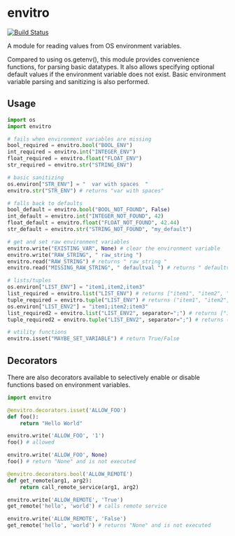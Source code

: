 envitro
=======

[![Build Status](https://travis-ci.org/MarcMeszaros/envitro.svg?branch=master)](https://travis-ci.org/MarcMeszaros/envitro)

A module for reading values from OS environment variables.

Compared to using os.getenv(), this module provides convenience functions,
for parsing basic datatypes. It also allows specifying optional default values if
the environment variable does not exist. Basic environment variable parsing and
sanitizing is also performed.

Usage
-----

```python
import os
import envitro

# fails when environment variables are missing
bool_required = envitro.bool("BOOL_ENV")
int_required = envitro.int("INTEGER_ENV")
float_required = envitro.float("FLOAT_ENV")
str_required = envitro.str("STRING_ENV")

# basic sanitizing
os.environ["STR_ENV"] = "  var with spaces  "
envitro.str("STR_ENV") # returns "var with spaces"

# falls back to defaults
bool_default = envitro.bool("BOOL_NOT_FOUND", False)
int_default = envitro.int("INTEGER_NOT_FOUND", 42)
float_default = envitro.float("FLOAT_NOT_FOUND", 42.44)
str_default = envitro.str("STRING_NOT_FOUND", "my_default")

# get and set raw environment variables
envitro.write("EXISTING_VAR", None) # clear the environment variable
envitro.write("RAW_STRING", " raw_string ")
envitro.read("RAW_STRING") # returns " raw_string "
envitro.read("MISSING_RAW_STRING", " defaultval ") # returns " defaultval "

# lists/tuples
os.environ["LIST_ENV"] = "item1,item2,item3"
list_required = envitro.list("LIST_ENV") # returns ["item1", "item2", "item3"]
tuple_required = envitro.tuple("LIST_ENV") # returns ("item1", "item2", "item3")
os.environ["LIST_ENV2"] = "item1;item2;item3"
list_required2 = envitro.list("LIST_ENV2", separator=";") # returns ["item1", "item2", "item3"]
tuple_required2 = envitro.tuple("LIST_ENV2", separator=";") # returns ("item1", "item2", "item3")

# utility functions
envitro.isset("MAYBE_SET_VARIABLE") # return True/False
```

Decorators
----------

There are also decorators available to selectively enable or disable functions based on environment
variables.

```python
import envitro

@envitro.decorators.isset('ALLOW_FOO')
def foo():
    return "Hello World"

envitro.write('ALLOW_FOO', '1')
foo() # allowed

envitro.write('ALLOW_FOO', None)
foo() # return "None" and is not executed

@envitro.decorators.bool('ALLOW_REMOTE')
def get_remote(arg1, arg2):
    return call_remote_service(arg1, arg2)

envitro.write('ALLOW_REMOTE', 'True')
get_remote('hello', 'world') # calls remote service

envitro.write('ALLOW_REMOTE', 'False')
get_remote('hello', 'world') # returns "None" and is not executed
```
